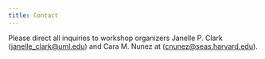 ```yaml
---
title: Contact
---
```


Please direct all inquiries to workshop organizers Janelle P. Clark ([janelle_clark@uml.edu](mailto:janelle_clark@uml.edu)) and Cara M. Nunez at ([cnunez@seas.harvard.edu](mailto:cnunez@seas.harvard.edu)).
